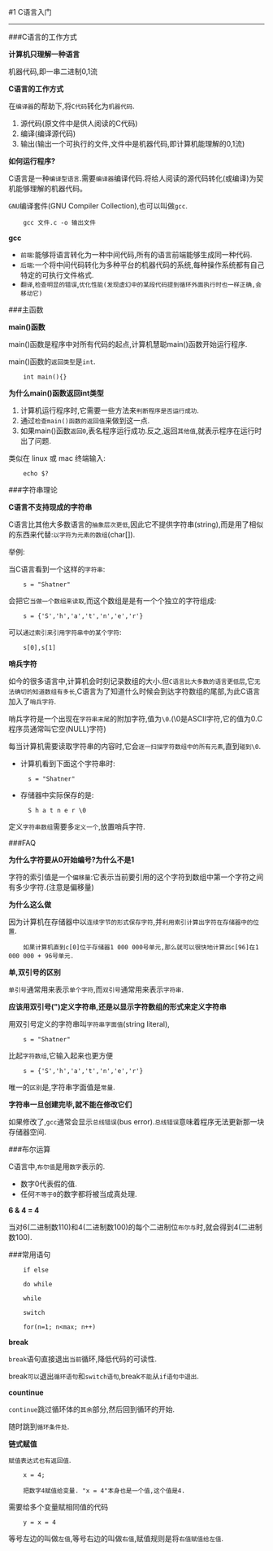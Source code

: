 #1 C语言入门

---

###C语言的工作方式


**计算机只理解一种语言**

机器代码,即一串二进制0,1流

**C语言的工作方式**

在`编译器`的帮助下,将`C代码`转化为`机器代码`.

1. 源代码(原文件中是供人阅读的C代码)
2. 编译(编译源代码)
3. 输出(输出一个可执行的文件,文件中是机器代码,即计算机能理解的0,1流)

**如何运行程序?**

C语言是一种`编译型语言`.需要`编译器`编译代码.将给人阅读的源代码转化(或编译)为契机能够理解的机器代码。

`GNU`编译套件(GNU Compiler Collection),也可以叫做`gcc`.

		gcc 文件.c -o 输出文件
		
**gcc**

* `前端`:能够将语言转化为一种中间代码,所有的语言前端能够生成同一种代码.
* `后端`:一个将中间代码转化为多种平台的机器代码的系统,每种操作系统都有自己特定的可执行文件格式.
* `翻译`,`检查明显的错误`,`优化性能(发现虚幻中的某段代码提到循环外面执行时也一样正确,会移动它)`


###主函数

**main()函数**

main()函数是程序中对所有代码的起点,计算机慧聪main()函数开始运行程序.

main()函数的`返回类型`是`int`.

		int main(){}

**为什么main()函数返回int类型**

1. 计算机运行程序时,它需要一些方法来`判断程序是否运行成功`.
2. 通过`检查main()函数的返回值`来做到这一点.
3. 如果main()函数`返回0`,表名程序运行成功.反之,返回`其他值`,就表示程序在运行时出了问题.

类似在 linux 或 mac 终端输入: 

		echo $?
	
###字符串理论

**C语言不支持现成的字符串**

C语言比其他大多数语言的`抽象层次更低`,因此它不提供字符串(string),而是用了相似的东西来代替:`以字符为元素的数组`(char[]).


举例:

当C语言看到一个这样的`字符串`:

		s = "Shatner"
		
会把它`当做一个数组来读取`,而这个数组是是有一个个独立的字符组成:

		s = {'S','h','a','t','n','e','r'}

可以`通过索引来引用字符串中的某个字符`:
		
		s[0],s[1]
		
**哨兵字符**

如今的很多语言中,计算机会时刻记录数组的大小.但`C语言比大多数的语言更低层`,它`无法确切的知道数组有多长`,C语言为了知道什么时候会到达字符数组的尾部,为此C语言加入了`哨兵字符`.

哨兵字符是一个出现在`字符串末尾`的附加字符,值为`\0`.(\0是ASCII字符,它的值为0.C程序员通常叫它空(NULL)字符)

每当计算机需要读取字符串的内容时,它会`逐一扫描字符数组中的所有元素`,直到`碰到\0`.

* 计算机看到下面这个字符串时:

		s = "Shatner"

* 存储器中实际保存的是:

		S h a t n e r \0
			
定义`字符串数组`需要多`定义一个`,放置哨兵字符.

###FAQ

**为什么字符要从0开始编号?为什么不是1**

字符的索引值是一个`偏移量`:它表示当前要引用的这个字符到数组中第一个字符之间有多少字符.(注意是偏移量)

**为什么这么做**

因为计算机在存储器中以`连续字节的形式保存字符`,并`利用索引计算出字符在存储器中的位置`.

		如果计算机直到c[0]位于存储器1 000 000号单元,那么就可以很快地计算出c[96]在1 000 000 + 96号单元.
		
**单,双引号的区别**

`单引号`通常用来表示`单个字符`,而`双引号`通常用来表示`字符串`.

**应该用双引号(")定义字符串,还是以显示字符数组的形式来定义字符串**

用双引号定义的字符串叫`字符串字面值`(string literal),

		s = "Shatner"
		
比起`字符数组`,它输入起来也更方便

		s = {'S','h','a','t','n','e','r'}
		
唯一的`区别`是,字符串字面值是`常量`.

**字符串一旦创建完毕,就不能在修改它们**

如果修改了,`gcc`通常会显示`总线错误`(bus error).`总线错误`意味着程序无法更新那一块存储器空间.

###布尔运算

C语言中,`布尔值`是用`数字`表示的.

* 数字0代表假的值.
* 任何`不等于0`的数字都将被当成真处理.

**6 & 4 = 4**

当对6(二进制数110)和4(二进制数100)的每个二进制位`布尔与`时,就会得到4(二进制数100).

###常用语句

		if else
		
		do while
		
		while
		
		switch
		
		for(n=1; n<max; n++)

**break**

`break`语句直接退出`当前`循环,降低代码的可读性.

break`可以`退出`循环语句`和`switch语句`,break`不能`从`if语句中退出`.

**countinue**

`continue`跳过循环体的`其余`部分,然后回到循环的开始.

随时跳到`循环条件处`.

**链式赋值**

`赋值表达式也有返回值`.

		x = 4;
		
		把数字4赋值给变量. "x = 4"本身也是一个值,这个值是4.
		
需要给多个变量赋相同值的代码

		y = x = 4
		
等号左边的叫做`左值`,等号右边的叫做`右值`,赋值规则是将`右值赋值给左值`.
